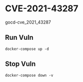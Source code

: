 # CVE-2021-43287

gocd-cve_2021_43287

## Run Vuln

```
docker-compose up -d
```

## Stop Vuln

```
docker-compose down -v
```

